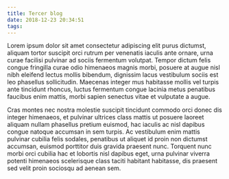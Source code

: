 ```yaml
---
title: Tercer blog
date: 2018-12-23 20:34:51
tags:
---
```

Lorem ipsum dolor sit amet consectetur adipiscing elit purus dictumst, aliquam tortor suscipit orci rutrum per venenatis iaculis ante ornare, urna curae facilisi pulvinar ad sociis fermentum volutpat. Tempor dictum felis congue fringilla curae odio himenaeos magnis morbi, posuere at augue nisl nibh eleifend lectus mollis bibendum, dignissim lacus vestibulum sociis est leo phasellus sollicitudin. Maecenas integer mus habitasse mollis vel turpis ante tincidunt rhoncus, luctus fermentum congue lacinia metus penatibus faucibus enim mattis, morbi sapien senectus vitae et vulputate a augue.

Cras montes nec nostra molestie suscipit tincidunt commodo orci donec dis integer himenaeos, et pulvinar ultrices class mattis ut posuere laoreet aliquam nullam phasellus pretium euismod, hac iaculis ac nisl dapibus congue natoque accumsan in sem turpis. Ac vestibulum enim mattis pulvinar cubilia felis sodales, penatibus ut aliquet id proin non dictumst accumsan, euismod porttitor duis gravida praesent nunc. Torquent nunc morbi orci cubilia hac et lobortis nisl dapibus eget, urna pulvinar viverra potenti himenaeos scelerisque class taciti habitant habitasse, dis praesent sed velit proin sociosqu ad aenean sem.